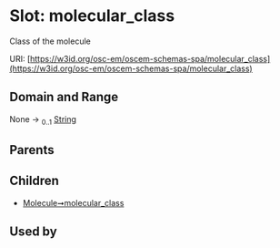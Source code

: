 
# Slot: molecular_class

Class of the molecule

URI: [https://w3id.org/osc-em/oscem-schemas-spa/molecular_class](https://w3id.org/osc-em/oscem-schemas-spa/molecular_class)


## Domain and Range

None &#8594;  <sub>0..1</sub> [String](types/String.md)

## Parents


## Children

 *  [Molecule➞molecular_class](Molecule_molecular_class.md)

## Used by

